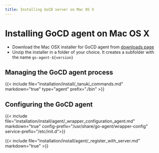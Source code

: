 ```yaml
---
title: Installing GoCD server on Mac OS X
---
```


# Installing GoCD agent on Mac OS X

- Download the Mac OSX installer for GoCD agent from [downloads page](https://www.gocd.org/download/)
- Unzip the installer in a folder of your choice. It creates a subfolder with the name ```go-agent-${version}```

## Managing the GoCD agent process

{{< include file="installation/install/_tanuki_commands.md" markdown="true" type="agent" prefix="./bin" >}}

## Configuring the GoCD agent

{{< include file="installation/install/agent/_wrapper_configuration_agent.md" markdown="true" config-prefix="/usr/share/go-agent/wrapper-config" service-prefix="/etc/init.d">}}

{{< include file="installation/install/agent/_register_with_server.md" markdown="true" >}}

